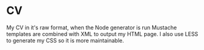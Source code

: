 CV
==

My CV in it&#39;s raw format, when the Node generator is run Mustache templates are combined with XML to output my HTML page. I also use LESS to generate my CSS so it is more maintainable.